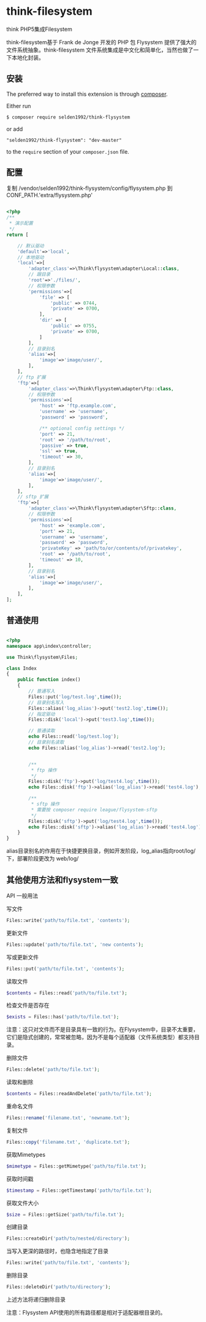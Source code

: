 # think-filesystem
think PHP5集成Filesystem


think-filesystem基于 Frank de Jonge 开发的 PHP 包 Flysystem 提供了强大的文件系统抽象。think-filesystem 文件系统集成是中文化和简单化，当然也做了一下本地化封装。

## 安装

The preferred way to install this extension is through [composer](http://getcomposer.org/download/).

Either run

```bash
$ composer require selden1992/think-flysystem
```

or add

```
"selden1992/think-flysystem": "dev-master"
```

to the `require` section of your `composer.json` file.

## 配置


复制 /vendor/selden1992/think-flysystem/config/flysystem.php 到 CONF_PATH.'extra/flysystem.php'

```php

<?php
/**
 * 演示配置
 */
return [

    // 默认驱动
    'default'=>'local',
    // 本地驱动
    'local'=>[
        'adapter_class'=>\Think\flysystem\adapter\Local::class,
        // 跟目录
        'root'=>'./files/',
        // 权限参数
        'permissions'=>[
            'file' => [
                'public' => 0744,
                'private' => 0700,
            ],
            'dir' => [
                'public' => 0755,
                'private' => 0700,
            ]
        ],
        // 目录别名
        'alias'=>[
            'image'=>'image/user/',
        ],
    ],
    // ftp 扩展
    'ftp'=>[
        'adapter_class'=>\Think\flysystem\adapter\Ftp::class,
        // 权限参数
        'permissions'=>[
            'host' => 'ftp.example.com',
            'username' => 'username',
            'password' => 'password',

            /** optional config settings */
            'port' => 21,
            'root' => '/path/to/root',
            'passive' => true,
            'ssl' => true,
            'timeout' => 30,
        ],
        // 目录别名
        'alias'=>[
            'image'=>'image/user/',
        ],
    ],
    // sftp 扩展
    'ftp'=>[
        'adapter_class'=>\Think\flysystem\adapter\Sftp::class,
        // 权限参数
        'permissions'=>[
            'host' => 'example.com',
            'port' => 21,
            'username' => 'username',
            'password' => 'password',
            'privateKey' => 'path/to/or/contents/of/privatekey',
            'root' => '/path/to/root',
            'timeout' => 10,
        ],
        // 目录别名
        'alias'=>[
            'image'=>'image/user/',
        ],
    ],
];

```

## 普通使用


```php

<?php
namespace app\index\controller;

use Think\flysystem\Files;

class Index
{
    public function index()
    {
        // 普通写入
        Files::put('log/test.log',time());
        // 目录别名写入
        Files::alias('log_alias')->put('test2.log',time());
        // 指定驱动
        Files::disk('local')->put('test3.log',time());

        // 普通读取
        echo Files::read('log/test.log');
        // 目录别名读取
        echo Files::alias('log_alias')->read('test2.log');


        /**
         * ftp 操作
         */
        Files::disk('ftp')->put('log/test4.log',time());
        echo Files::disk('ftp')->alias('log_alias')->read('test4.log');

        /**
         * sftp 操作
         * 需要按 composer require league/flysystem-sftp
         */
        Files::disk('sftp')->put('log/test4.log',time());
        echo Files::disk('sftp')->alias('log_alias')->read('test4.log');
    }
}

```

alias目录别名的作用在于快捷更换目录，例如开发阶段，log_alias指向root/log/下，部署阶段更改为 web/log/

## 其他使用方法和flysystem一致

API
一般用法

写文件
```php
Files::write('path/to/file.txt', 'contents');
```

更新文件
```php
Files::update('path/to/file.txt', 'new contents');
```
写或更新文件
```php
Files::put('path/to/file.txt', 'contents');
```
读取文件
```php
$contents = Files::read('path/to/file.txt');
```
检查文件是否存在
```php
$exists = Files::has('path/to/file.txt');
```
注意：这只对文件而不是目录具有一致的行为。在Flysystem中，目录不太重要，它们是隐式创建的，常常被忽略，因为不是每个适配器（文件系统类型）都支持目录。

删除文件
```php
Files::delete('path/to/file.txt');
```
读取和删除
```php
$contents = Files::readAndDelete('path/to/file.txt');
```
重命名文件
```php
Files::rename('filename.txt', 'newname.txt');
```
复制文件
```php
Files::copy('filename.txt', 'duplicate.txt');
```
获取Mimetypes
```php
$mimetype = Files::getMimetype('path/to/file.txt');
```
获取时间戳
```php
$timestamp = Files::getTimestamp('path/to/file.txt');
```
获取文件大小
```php
$size = Files::getSize('path/to/file.txt');
```
创建目录
```php
Files::createDir('path/to/nested/directory');
```
当写入更深的路径时，也隐含地指定了目录
```php
Files::write('path/to/file.txt', 'contents');
```
删除目录
```php
Files::deleteDir('path/to/directory');
```
上述方法将递归删除目录

注意：Flysystem API使用的所有路径都是相对于适配器根目录的。

